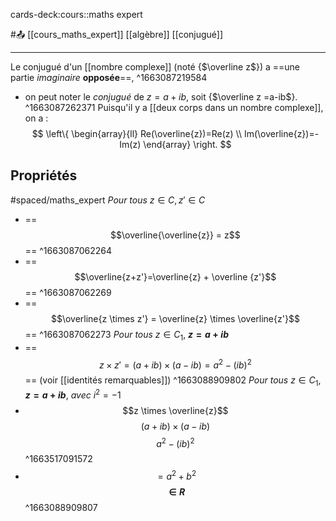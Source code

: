 

cards-deck:cours::maths expert


#📤  [[cours_maths_expert]] [[algèbre]]  [[conjugué]]

---
Le conjugué d'un [[nombre complexe]] (noté {$\overline z$}) a ==une partie *imaginaire* **opposée**==,
^1663087219584
- on peut noter le *conjugué* de $z=a+ib$, soit {$\overline z =a-ib$}.
^1663087262371
Puisqu'il y a [[deux corps dans un nombre complexe]], on a :
$$
\left\{
    \begin{array}{ll}
        Re(\overline{z})=Re(z) \\
        Im(\overline{z})=-Im(z)
    \end{array}
\right.
$$
## Propriétés
#spaced/maths_expert 
$\textit{Pour tous z} \in C, z' \in C$
- ==$$\overline{\overline{z}} = z$$==
^1663087062264
- ==$$\overline{z+z'}=\overline{z} + \overline {z'}$$==
^1663087062269
- ==$$\overline{z \times z'} = \overline{z} \times \overline{z'}$$== 
^1663087062273
$\textit{Pour tous z} \in C_1,$ **$z=a+ib$**
- ==$$z \times z' = (a+ib) \times (a-ib) = a^2 - (ib)^2$$== (voir [[identités remarquables]])
^1663088909802
 $\textit{Pour tous z} \in C_1,$ **$z=a+ib$**, $\textit{avec } i^2=-1$
- $$z \times \overline{z}$$ $$(a+ib) \times (a-ib)$$ $$a^2-(ib)^2$$ 
^1663517091572
- $$=a^2+b^2$$ **$$\in R$$**
^1663088909807
